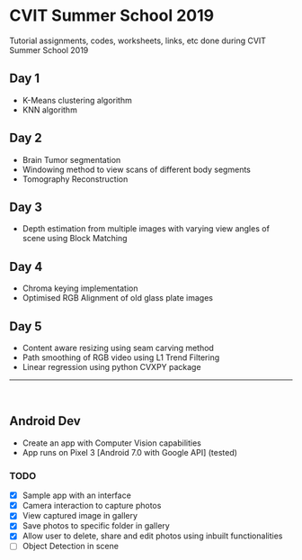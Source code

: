 # CVIT Summer School 2019
Tutorial assignments, codes, worksheets, links, etc done during CVIT Summer School 2019

## Day 1
* K-Means clustering algorithm
* KNN algorithm

## Day 2
* Brain Tumor segmentation
* Windowing method to view scans of different body segments
* Tomography Reconstruction

## Day 3
* Depth estimation from multiple images with varying view angles of scene using Block Matching

## Day 4
* Chroma keying implementation
* Optimised RGB Alignment of old glass plate images

## Day 5
* Content aware resizing using seam carving method
* Path smoothing of RGB video using L1 Trend Filtering
* Linear regression using python CVXPY package

---
&nbsp;

## Android Dev
* Create an app with Computer Vision capabilities
* App runs on Pixel 3 [Android 7.0 with Google API] (tested)

### TODO
- [x] Sample app with an interface
- [x] Camera interaction to capture photos
- [x] View captured image in gallery
- [x] Save photos to specific folder in gallery
- [x] Allow user to delete, share and edit photos using inbuilt functionalities
- [ ] Object Detection in scene
